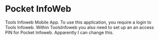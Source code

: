 # Pocket InfoWeb
Tools Infoweb Mobile App. To use this application, you require a login to Tools Infoweb. Within ToolsInfoweb you also need to set up an an access PIN for Pocket Infoweb.
Apparently I can change this.
